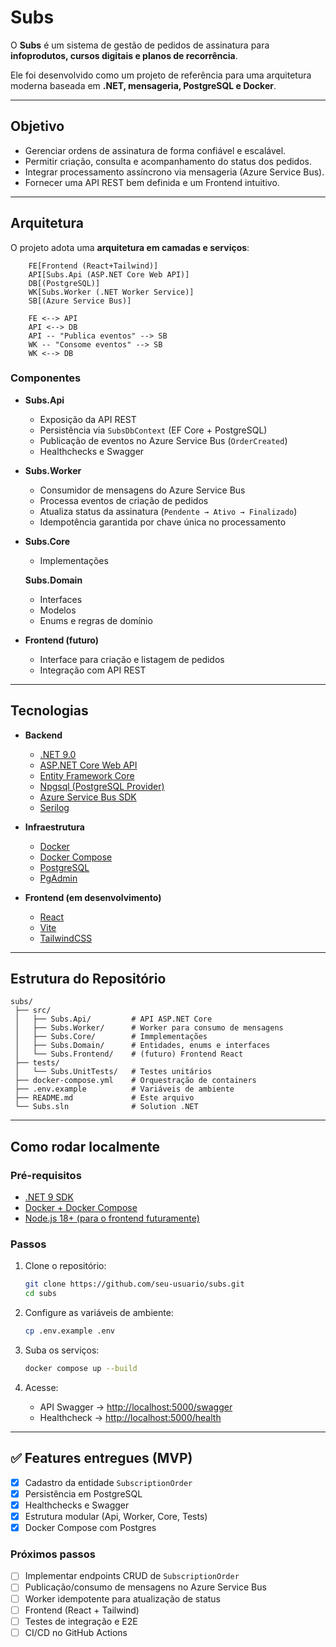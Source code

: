 # Subs

O **Subs** é um sistema de gestão de pedidos de assinatura para **infoprodutos, cursos digitais e planos de recorrência**.

Ele foi desenvolvido como um projeto de referência para uma arquitetura moderna baseada em **.NET, mensageria, PostgreSQL e Docker**.

---

## Objetivo
- Gerenciar ordens de assinatura de forma confiável e escalável.
- Permitir criação, consulta e acompanhamento do status dos pedidos.
- Integrar processamento assíncrono via mensageria (Azure Service Bus).
- Fornecer uma API REST bem definida e um Frontend intuitivo.

---

## Arquitetura

O projeto adota uma **arquitetura em camadas e serviços**:

```mermaid
    FE[Frontend (React+Tailwind)]
    API[Subs.Api (ASP.NET Core Web API)]
    DB[(PostgreSQL)]
    WK[Subs.Worker (.NET Worker Service)]
    SB[(Azure Service Bus)]

    FE <--> API
    API <--> DB
    API -- "Publica eventos" --> SB
    WK -- "Consome eventos" --> SB
    WK <--> DB
```

### Componentes
- **Subs.Api**
  - Exposição da API REST
  - Persistência via `SubsDbContext` (EF Core + PostgreSQL)
  - Publicação de eventos no Azure Service Bus (`OrderCreated`)
  - Healthchecks e Swagger

- **Subs.Worker**
  - Consumidor de mensagens do Azure Service Bus
  - Processa eventos de criação de pedidos
  - Atualiza status da assinatura (`Pendente → Ativo → Finalizado`)
  - Idempotência garantida por chave única no processamento

- **Subs.Core**
  - Implementações

  **Subs.Domain**
  - Interfaces
  - Modelos
  - Enums e regras de domínio

- **Frontend (futuro)**
  - Interface para criação e listagem de pedidos
  - Integração com API REST

---

## Tecnologias
- **Backend**
  - [.NET 9.0](https://dotnet.microsoft.com/)
  - [ASP.NET Core Web API](https://learn.microsoft.com/aspnet/core/web-api)
  - [Entity Framework Core](https://learn.microsoft.com/ef/core/)
  - [Npgsql (PostgreSQL Provider)](https://www.npgsql.org/efcore/index.html)
  - [Azure Service Bus SDK](https://learn.microsoft.com/azure/service-bus-messaging/service-bus-dotnet-get-started-with-queues)
  - [Serilog](https://serilog.net/)

- **Infraestrutura**
  - [Docker](https://www.docker.com/)
  - [Docker Compose](https://docs.docker.com/compose/)
  - [PostgreSQL](https://www.postgresql.org/)
  - [PgAdmin](https://www.pgadmin.org/)

- **Frontend (em desenvolvimento)**
  - [React](https://react.dev/)
  - [Vite](https://vitejs.dev/)
  - [TailwindCSS](https://tailwindcss.com/)

---

## Estrutura do Repositório

```
subs/
 ├── src/
 │   ├── Subs.Api/         # API ASP.NET Core
 │   ├── Subs.Worker/      # Worker para consumo de mensagens
 │   ├── Subs.Core/        # Immplementações
 │   ├── Subs.Domain/      # Entidades, enums e interfaces
 │   └── Subs.Frontend/    # (futuro) Frontend React
 ├── tests/
 │   └── Subs.UnitTests/   # Testes unitários
 ├── docker-compose.yml    # Orquestração de containers
 ├── .env.example          # Variáveis de ambiente
 ├── README.md             # Este arquivo
 └── Subs.sln              # Solution .NET
```

---

## Como rodar localmente

### Pré-requisitos
- [.NET 9 SDK](https://dotnet.microsoft.com/en-us/download)
- [Docker + Docker Compose](https://www.docker.com/)
- [Node.js 18+ (para o frontend futuramente)](https://nodejs.org/)

### Passos
1. Clone o repositório:
   ```bash
   git clone https://github.com/seu-usuario/subs.git
   cd subs
   ```

2. Configure as variáveis de ambiente:
   ```bash
   cp .env.example .env
   ```

3. Suba os serviços:
   ```bash
   docker compose up --build
   ```

4. Acesse:
   - API Swagger → [http://localhost:5000/swagger](http://localhost:5000/swagger)
   - Healthcheck → [http://localhost:5000/health](http://localhost:5000/health)

---

## ✅ Features entregues (MVP)
- [x] Cadastro da entidade `SubscriptionOrder`
- [x] Persistência em PostgreSQL
- [x] Healthchecks e Swagger
- [x] Estrutura modular (Api, Worker, Core, Tests)
- [x] Docker Compose com Postgres

### Próximos passos
- [ ] Implementar endpoints CRUD de `SubscriptionOrder`
- [ ] Publicação/consumo de mensagens no Azure Service Bus
- [ ] Worker idempotente para atualização de status
- [ ] Frontend (React + Tailwind)
- [ ] Testes de integração e E2E
- [ ] CI/CD no GitHub Actions